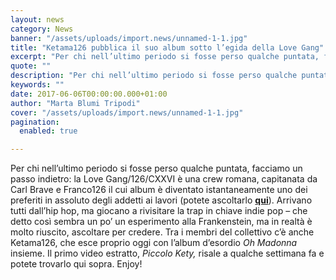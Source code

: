 ```yaml
---
layout: news
category: News
banner: "/assets/uploads/import.news/unnamed-1-1.jpg"
title: "Ketama126 pubblica il suo album sotto l’egida della Love Gang"
excerpt: "Per chi nell’ultimo periodo si fosse perso qualche puntata, facciamo un passo indietro: la Love Gang/126/CXXVI è una crew romana, capitanata da Carl Brave e Franco126 il cui album è diventato istantaneamente uno dei preferiti in assoluto degli addetti ai lavori (potete ascoltarlo qui). Arrivano tutti dall’hip hop, ma giocano a rivisitare la trap in [&hellip"
quote: ""
description: "Per chi nell’ultimo periodo si fosse perso qualche puntata, facciamo un passo indietro: la Love Gang/126/CXXVI è una crew romana, capitanata da Carl Brave e Franco126 il cui album è diventato istantaneamente uno dei preferiti in assoluto degli addetti ai lavori (potete ascoltarlo qui). Arrivano tutti dall’hip hop, ma giocano a rivisitare la trap in [&hellip"
keywords: ""
date: 2017-06-06T00:00:00.000+01:00
author: "Marta Blumi Tripodi"
cover: "/assets/uploads/import.news/unnamed-1-1.jpg"
pagination:
  enabled: true

---
```


Per chi nell’ultimo periodo si fosse perso qualche puntata, facciamo un passo indietro: la Love Gang/126/CXXVI è una crew romana, capitanata da Carl Brave e Franco126 il cui album è diventato istantaneamente uno dei preferiti in assoluto degli addetti ai lavori (potete ascoltarlo [**qui**](https://www.youtube.com/watch?v=ZjSwojRx1FE&list=PLflB1d21ARlYWfPS6nEvZMG95qq8-4Dbw)). Arrivano tutti dall’hip hop, ma giocano a rivisitare la trap in chiave indie pop – che detto così sembra un po’ un esperimento alla Frankenstein, ma in realtà è molto riuscito, ascoltare per credere. Tra i membri del collettivo c’è anche Ketama126, che esce proprio oggi con l’album d’esordio _Oh Madonna_ insieme. Il primo video estratto, _Piccolo Kety,_ risale a qualche settimana fa e potete trovarlo qui sopra. Enjoy!